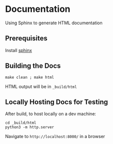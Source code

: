# Documentation

Using Sphinx to generate HTML documentation

## Prerequisites

Install [sphinx](https://www.sphinx-doc.org/en/master/usage/installation.html)

## Building the Docs

```
make clean ; make html
```

HTML output will be in `_build/html`

## Locally Hosting Docs for Testing

After build, to host locally on a dev machine:

```
cd _build/html
python3 -m http.server
```

Navigate to `http://localhost:8000/` in a browser
